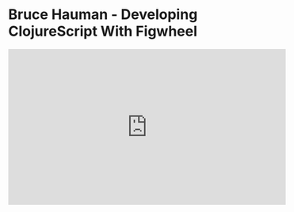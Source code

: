 # Bruce Hauman - Developing ClojureScript With Figwheel

<center>
<iframe width="560" height="315" src="https://www.youtube.com/embed/j-kj2qwJa_E" frameborder="0" allowfullscreen></iframe>
</center>
